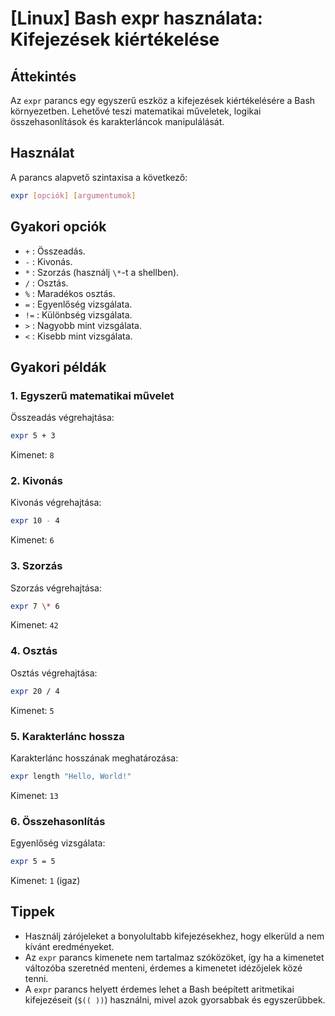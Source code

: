 # [Linux] Bash expr használata: Kifejezések kiértékelése

## Áttekintés
Az `expr` parancs egy egyszerű eszköz a kifejezések kiértékelésére a Bash környezetben. Lehetővé teszi matematikai műveletek, logikai összehasonlítások és karakterláncok manipulálását.

## Használat
A parancs alapvető szintaxisa a következő:

```bash
expr [opciók] [argumentumok]
```

## Gyakori opciók
- `+` : Összeadás.
- `-` : Kivonás.
- `*` : Szorzás (használj `\*`-t a shellben).
- `/` : Osztás.
- `%` : Maradékos osztás.
- `=` : Egyenlőség vizsgálata.
- `!=` : Különbség vizsgálata.
- `>` : Nagyobb mint vizsgálata.
- `<` : Kisebb mint vizsgálata.

## Gyakori példák

### 1. Egyszerű matematikai művelet
Összeadás végrehajtása:
```bash
expr 5 + 3
```
Kimenet: `8`

### 2. Kivonás
Kivonás végrehajtása:
```bash
expr 10 - 4
```
Kimenet: `6`

### 3. Szorzás
Szorzás végrehajtása:
```bash
expr 7 \* 6
```
Kimenet: `42`

### 4. Osztás
Osztás végrehajtása:
```bash
expr 20 / 4
```
Kimenet: `5`

### 5. Karakterlánc hossza
Karakterlánc hosszának meghatározása:
```bash
expr length "Hello, World!"
```
Kimenet: `13`

### 6. Összehasonlítás
Egyenlőség vizsgálata:
```bash
expr 5 = 5
```
Kimenet: `1` (igaz)

## Tippek
- Használj zárójeleket a bonyolultabb kifejezésekhez, hogy elkerüld a nem kívánt eredményeket.
- Az `expr` parancs kimenete nem tartalmaz szóközöket, így ha a kimenetet változóba szeretnéd menteni, érdemes a kimenetet idézőjelek közé tenni.
- A `expr` parancs helyett érdemes lehet a Bash beépített aritmetikai kifejezéseit (`$(( ))`) használni, mivel azok gyorsabbak és egyszerűbbek.